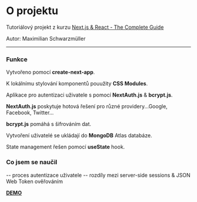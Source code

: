 # O projektu

Tutoriálový projekt z kurzu [Next.js & React - The Complete Guide](https://www.udemy.com/course/nextjs-react-the-complete-guide/)

Autor: Maximilian Schwarzmüller

---

### Funkce

Vytvořeno pomocí **create-next-app**.

K lokálnímu stylování komponentů pouužity **CSS Modules**.

Aplikace pro autentizaci uživatele s pomocí **NextAuth.js** & **bcrypt.js**.

**NextAuth.js** poskytuje hotová řešení pro různé providery...Google, Facebook, Twitter...

**bcrypt.js** pomáhá s šifrováním dat.

Vytvoření uživatelé se ukládají do **MongoDB** Atlas databáze.

State management řešen pomocí **useState** hook.

### Co jsem se naučil

-- proces autentizace uživatele
-- rozdíly mezi server-side sessions & JSON Web Token ověřováním

[**DEMO**](https://003-nextjs-course-authentication.vercel.app/)
